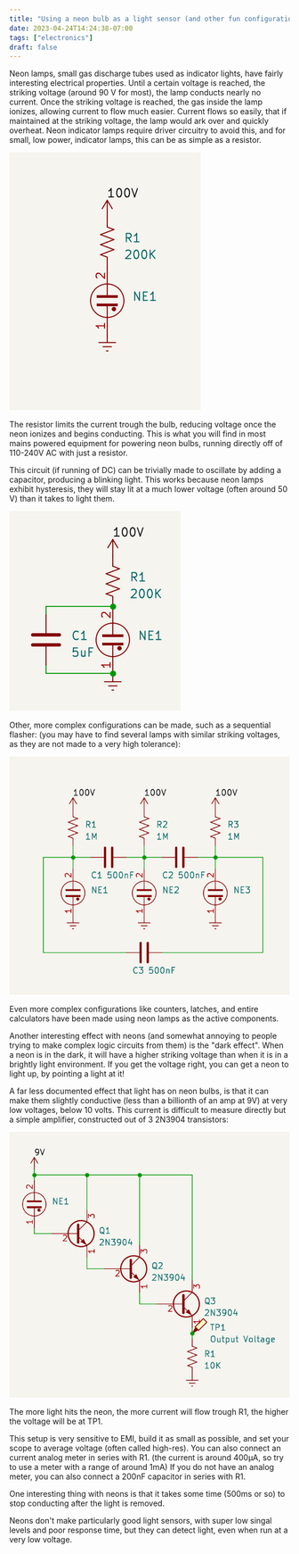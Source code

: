 ```yaml
---
title: "Using a neon bulb as a light sensor (and other fun configurations)"
date: 2023-04-24T14:24:38-07:00
tags: ["electronics"]
draft: false 
---
```


Neon lamps, small gas discharge tubes used as indicator lights, have fairly interesting electrical properties.
Until a certain voltage is reached, the striking voltage (around 90 V for most), the lamp conducts nearly no current.
Once the striking voltage is reached, the gas inside the lamp ionizes, allowing current to flow much easier.
Current flows so easily, that if maintained at the striking voltage, the lamp would ark over and quickly overheat.
Neon indicator lamps require driver circuitry to avoid this, and for small, low power, indicator lamps, this can be as simple as a resistor.

![A resistor limiting current trough a neon bulb](driver.png)

The resistor limits the current trough the bulb, reducing voltage once the neon ionizes and begins conducting.
This is what you will find in most mains powered equipment for powering neon bulbs, running directly off of 110-240V AC with just a resistor.

This circuit (if running of DC) can be trivially made to oscillate by adding a capacitor, producing a blinking light.
This works because neon lamps exhibit hysteresis, they will stay lit at a much lower voltage (often around 50 V) than it takes to light them.

![A blinking light](blink.png)

Other, more complex configurations can be made, such as a sequential flasher: (you may have to find several lamps with similar striking voltages, as they are not made to a very high tolerance):

![A sequential flashing circuit](seq.png)

Even more complex configurations like counters, latches, and entire calculators have been made using neon lamps as the active components.

Another interesting effect with neons (and somewhat annoying to people trying to make complex logic circuits from them) is the "dark effect".
When a neon is in the dark, it will have a higher striking voltage than when it is in a brightly light environment.
If you get the voltage right, you can get a neon to light up, by pointing a light at it!

A far less documented effect that light has on neon bulbs, is that it can make them slightly conductive (less than a billionth of an amp at 9V) at very low voltages, below 10 volts.
This current is difficult to measure directly but a simple amplifier, constructed out of 3 2N3904 transistors:

![A high current gain transistor amplifier](light.png)

The more light hits the neon, the more current will flow trough R1, the higher the voltage will be at TP1.

This setup is very sensitive to EMI, build it as small as possible, and set your scope to average voltage (often called high-res).
You can also connect an current analog meter in series with R1. (the current is around  400µA, so try to use a meter with a range of around 1mA)
If you do not have an analog meter, you can also connect a 200nF capacitor in series with R1.

One interesting thing with neons is that it takes some time (500ms or so) to stop conducting after the light is removed.

Neons don't make particularly good light sensors, with super low singal levels and poor response time, but they can detect light, even when run at a very low voltage.

